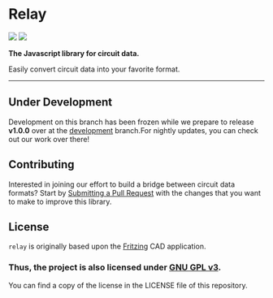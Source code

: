 # Relay

![](https://img.shields.io/badge/CODE%20STYLE-STANDARD-d73526.svg?longCache=true&style=flat-square)
![](https://img.shields.io/badge/VERSION-0.6.0-c6af16.svg?longCache=true&style=flat-square)

**The Javascript library for circuit data.**

 Easily convert circuit data into your favorite format.

-------------------------------------------------------------

## Under Development

Development on this branch has been frozen while we prepare to release **v1.0.0** over at the [development](https://github.com/freetzing/relay/tree/dev) branch.For nightly updates, you can check out our work over there!

## Contributing

Interested in joining our effort to build a bridge between circuit data formats? Start by [Submitting a Pull Request](https://github.com/freetzing/relay/compare) with the changes that you want to make to improve this library.

## License

`relay` is originally based upon the [Fritzing](https://github.com/fritzing/fritzing-app) CAD application.

### **Thus, the project is also licensed under [GNU GPL v3](https://www.gnu.org/licenses/gpl-3.0.en.html).**
 You can find a copy of the license in the LICENSE file of this repository.
